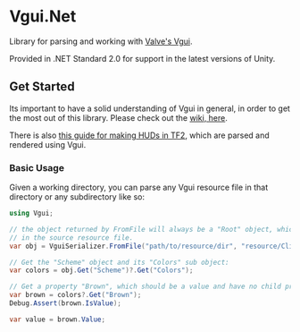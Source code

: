 # Vgui.Net
Library for parsing and working with [Valve's Vgui](https://developer.valvesoftware.com/wiki/Category:VGUI).

Provided in .NET Standard 2.0 for support in the latest versions of Unity.

## Get Started

Its important to have a solid understanding of Vgui in general, in order to get the most out of this library. Please check out the [wiki, here](https://developer.valvesoftware.com/wiki/Category:VGUI).

There is also [this guide for making HUDs in TF2](http://doodlesstuff.com/?p=tf2hud), which are parsed and rendered using Vgui.

### Basic Usage

Given a working directory, you can parse any Vgui resource file in that directory or any subdirectory like so:

```c#
using Vgui;

// the object returned by FromFile will always be a "Root" object, which is not present
// in the source resource file.
var obj = VguiSerializer.FromFile("path/to/resource/dir", "resource/ClientScheme.res");

// Get the "Scheme" object and its "Colors" sub object:
var colors = obj.Get("Scheme")?.Get("Colors");

// Get a property "Brown", which should be a value and have no child properties:
var brown = colors?.Get("Brown");
Debug.Assert(brown.IsValue);

var value = brown.Value;
```